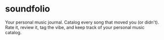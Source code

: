 # soundfolio
Your personal music journal. Catalog every song that moved you (or didn't). Rate it, review it, tag the vibe, and keep track of your personal music catalog.
